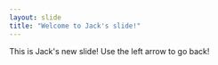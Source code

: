 ```yaml
---
layout: slide
title: "Welcome to Jack's slide!"
---
```

This is Jack's new slide!
Use the left arrow to go back!